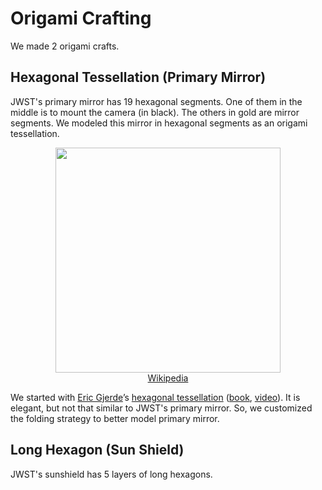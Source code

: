 # Origami Crafting

We made 2 origami crafts.

## Hexagonal Tessellation (Primary Mirror)

JWST's primary mirror has 19 hexagonal segments. One of them in the middle is to mount the camera (in black). The others in gold are mirror segments. We modeled this mirror in hexagonal segments as an origami tessellation.

<p align="center">
  <img src="https://upload.wikimedia.org/wikipedia/commons/4/45/JWST_Full_Mirror.jpg" height="360" />
  <br>
  <a href="https://en.wikipedia.org/wiki/Optical_Telescope_Element">Wikipedia</a>
</p>

We started with [Eric Gjerde](https://www.ericgjerde.com/)’s [hexagonal tessellation](https://www.ericgjerde.com/portfolio/spread-hexagons/) ([book](https://www.amazon.com/Origami-Tessellations-Awe-Inspiring-Geometric-2008-12-03/dp/B01F81MLZW/), [video](https://www.youtube.com/watch?v=3BTu2Hih39A)). It is elegant, but not that similar to JWST's primary mirror. So, we customized the folding strategy to better model primary mirror.





## Long Hexagon (Sun Shield)

JWST's sunshield has 5 layers of long hexagons. 
